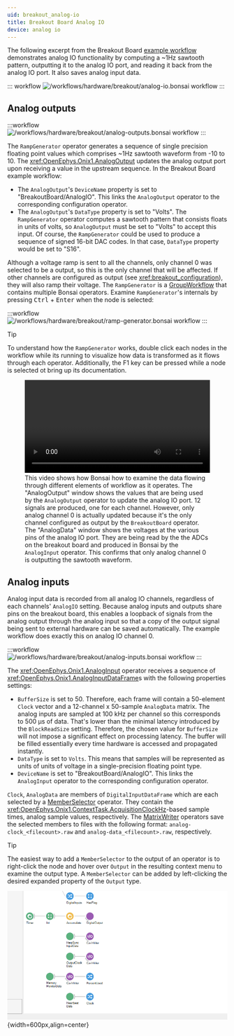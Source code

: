 ```yaml
---
uid: breakout_analog-io
title: Breakout Board Analog IO
device: analog io
---
```


The following excerpt from the Breakout Board [example workflow](xref:breakout_workflow) demonstrates analog
IO functionality by computing a ~1Hz sawtooth pattern, outputting it to the analog IO port, and
reading it back from the analog IO port. It also saves analog input data.

::: workflow
![/workflows/hardware/breakout/analog-io.bonsai workflow](../../../workflows/hardware/breakout/analog-io.bonsai)
:::

## Analog outputs
:::workflow
![/workflows/hardware/breakout/analog-outputs.bonsai workflow](../../../workflows/hardware/breakout/analog-outputs.bonsai)
:::

The `RampGenerator` operator generates a sequence of single precision floating point values which
comprises ~1Hz sawtooth waveform from -10 to 10. The <xref:OpenEphys.Onix1.AnalogOutput> updates the
analog output port upon receiving a value in the upstream sequence. In the Breakout Board example
workflow:

- The `AnalogOutput`'s `DeviceName` property is set to "BreakoutBoard/AnalogIO". This links the
  `AnalogOutput` operator to the corresponding configuration operator. 
- The `AnalogOutput`'s `DataType` property is set to "Volts". The `RampGenerator` operator computes
  a sawtooth pattern that consists floats in units of volts, so `AnalogOutput` must be set
  to "Volts" to accept this input. Of course, the `RampGenerator` could be used to produce a
  sequence of signed 16-bit DAC codes. In that case, `DataType` property would be set to "S16".

Although a voltage ramp is sent to all the channels, only channel 0 was selected to be a output, so
this is the only channel that will be affected. If other channels are configured as output (see
<xref:breakout_configuration>), they will also ramp their voltage. The `RampGenerator` is a
[GroupWorkflow](https://bonsai-rx.org/docs/articles/editor.html#workflow) that contains multiple
Bonsai operators. Examine `RampGenerator`'s internals by pressing <kbd>Ctrl</kbd> + <kbd>Enter</kbd>
when the node is selected:

:::workflow
![/workflows/hardware/breakout/ramp-generator.bonsai workflow](../../../workflows/hardware/breakout/ramp-generator.bonsai)
:::

> [!Tip]
> To understand how the <code>RampGenerator</code> works, double click each
> nodes in the workflow while its running to visualize how data is transformed
> as it flows through each operator. Additionally, the <kdb>F1</kdb> key can be
> pressed while a node is selected ot bring up its documentation.
> <figure>
>   <video width="100%" loop="true" controls="true"><source src="../../../images/hardware/breakout/analog-io.mp4" type="video/mp4"/></video>
>   <figcaption>
>     This video shows how Bonsai how to examine the data flowing through
>     different elements of workflow as it operates. The "AnalogOutput" window
>     shows the values that are being used by the <code>AnalogOutput</code>
>     operator to update the analog IO port. 12 signals are produced, one for each
>     channel.  However, only analog channel 0 is actually updated because it's
>     the only channel configured as output by the <code>BreakoutBoard</code>
>     operator. The "AnalogData" window shows the voltages at the various pins of
>     the analog IO port. They are being read by the the ADCs on the breakout
>     board and produced in Bonsai by the <code>AnalogInput</code> operator. This
>     confirms that only analog channel 0 is outputting the sawtooth waveform.
>   </figcaption>
> </figure>

## Analog inputs
Analog input data is recorded from all analog IO channels, regardless of each channels'
<code>AnalogIO</code> setting. Because analog inputs and outputs share pins on the breakout board,
this enables a loopback of signals from the analog output through the analog input so that a copy of
the output signal being sent to external hardware can be saved automatically. The example workflow
does exactly this on analog IO channel 0.

:::workflow
![/workflows/hardware/breakout/analog-inputs.bonsai workflow](../../../workflows/hardware/breakout/analog-inputs.bonsai)
:::

The <xref:OpenEphys.Onix1.AnalogInput> operator receives a sequence of
<xref:OpenEphys.Onix1.AnalogInputDataFrame>s with the following properties settings:

- `BufferSize` is set to 50. Therefore, each frame will contain a 50-element
  `Clock` vector and a 12-channel x 50-sample `AnalogData` matrix. The analog inputs are sampled at
  100 kHz per channel so this corresponds to 500 µs of data. That's lower than the minimal latency
  introduced by the `BlockReadSize` setting. Therefore, the chosen value for  `BufferSize` will not
  impose a significant effect on processing latency. The buffer will be filled essentially every
  time hardware is accessed and propagated instantly.
- `DataType` is set to `Volts`. This means that samples will be represented as
  units of units of voltage in a single-precision floating point type.
- `DeviceName` is set to "BreakoutBoard/AnalogIO". This links the `AnalogInput`
  operator to the corresponding configuration operator. 

`Clock`, `AnalogData` are members of `DigitalInputDataFrame` which are each selected by a
[MemberSelector](xref:Bonsai.Expressions.MemberSelectorBuilder) operator. They contain the
<xref:OpenEphys.Onix1.ContextTask.AcquisitionClockHz>-based sample times, analog sample values,
respectively. The [MatrixWriter](xref:Bonsai.Dsp.MatrixWriter) operators save the selected members
to files with the following format: `analog-clock_<filecount>.raw` and
`analog-data_<filecount>.raw`, respectively. 

> [!Tip]
> The easiest way to add a `MemberSelector` to the output of an operator is to right-click the node and hover over
> `Output` in the resulting context menu to examine the output type. A <code>MemberSelector</code> can be added by
> left-clicking the desired expanded property of the `Output` type.
>
> ![Add a MemberSelector](../../../images/hardware/breakout/add-member-selector.gif){width=600px,align=center}

